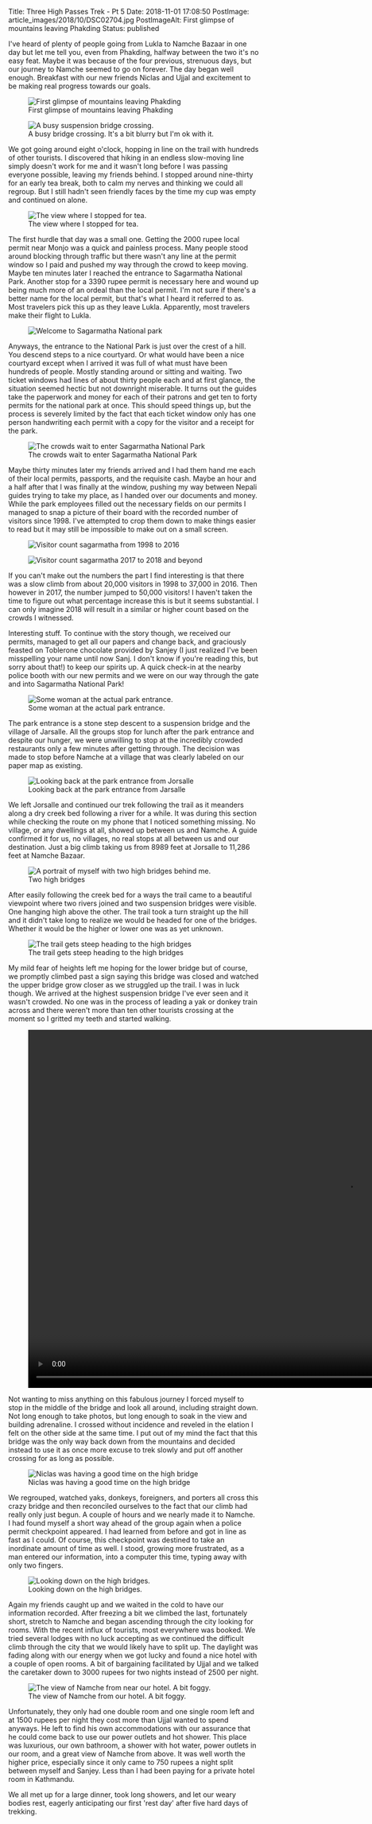 Title: Three High Passes Trek - Pt 5
Date: 2018-11-01 17:08:50
PostImage: article_images/2018/10/DSC02704.jpg
PostImageAlt: First glimpse of mountains leaving Phakding
Status: published

<p>I've heard of plenty of people going from Lukla to Namche Bazaar in one day but let me tell you, even from Phakding, halfway between the two it's no easy feat. Maybe it was because of the four previous, strenuous days, but our journey to Namche seemed to go on forever. The day began well enough. Breakfast with our new friends Niclas and Ujjal and excitement to be making real progress towards our goals.</p>

<figure><img class="size-large wp-image-933" src="/images/article_images/2018/10/DSC02704.jpg" alt="First glimpse of mountains leaving Phakding" ><figcaption>First glimpse of mountains leaving Phakding</figcaption></figure>

<figure><img class="wp-image-934 size-large" src="/images/article_images/2018/10/DSC02709.jpg" alt="A busy suspension bridge crossing." ><figcaption>A busy bridge crossing. It's a bit blurry but I'm ok with it.</figcaption></figure>

<p>We got going around eight o'clock, hopping in line on the trail with hundreds of other tourists. I discovered that hiking in an endless slow-moving line simply doesn't work for me and it wasn't long before I was passing everyone possible, leaving my friends behind. I stopped around nine-thirty for an early tea break, both to calm my nerves and thinking we could all regroup. But I still hadn't seen friendly faces by the time my cup was empty and continued on alone.</p>

<figure><img class="size-large wp-image-935" src="/images/article_images/2018/10/DSC02713.jpg" alt="The view where I stopped for tea." ><figcaption>The view where I stopped for tea.</figcaption></figure>

<p>The first hurdle that day was a small one. Getting the 2000 rupee local permit near Monjo was a quick and painless process. Many people stood around blocking through traffic but there wasn't any line at the permit window so I paid and pushed my way through the crowd to keep moving. Maybe ten minutes later I reached the entrance to Sagarmatha National Park. Another stop for a 3390 rupee permit is necessary here and wound up being much more of an ordeal than the local permit. I'm not sure if there's a better name for the local permit, but that's what I heard it referred to as. Most travelers pick this up as they leave Lukla. Apparently, most travelers make their flight to Lukla.</p>

<figure><img class="aligncenter size-large wp-image-936" src="/images/article_images/2018/10/20181009_101536.jpg" alt="Welcome to Sagarmatha National park"></figure>

<p>Anyways, the entrance to the National Park is just over the crest of a hill. You descend steps to a nice courtyard. Or what would have been a nice courtyard except when I arrived it was full of what must have been hundreds of people. Mostly standing around or sitting and waiting. Two ticket windows had lines of about thirty people each and at first glance, the situation seemed hectic but not downright miserable. It turns out the guides take the paperwork and money for each of their patrons and get ten to forty permits for the national park at once. This should speed things up, but the process is severely limited by the fact that each ticket window only has one person handwriting each permit with a copy for the visitor and a receipt for the park.</p>

<figure><img class="size-large wp-image-937" src="/images/article_images/2018/10/20181009_101544.jpg" alt="The crowds wait to enter Sagarmatha National Park" ><figcaption>The crowds wait to enter Sagarmatha National Park</figcaption></figure>

<p>Maybe thirty minutes later my friends arrived and I had them hand me each of their local permits, passports, and the requisite cash. Maybe an hour and a half after that I was finally at the window, pushing my way between Nepali guides trying to take my place, as I handed over our documents and money. While the park employees filled out the necessary fields on our permits I managed to snap a picture of their board with the recorded number of visitors since 1998. I've attempted to crop them down to make things easier to read but it may still be impossible to make out on a small screen.</p>

<figure><img class="aligncenter size-large wp-image-931" src="/images/article_images/2018/10/20181009_111735.jpg" alt="Visitor count sagarmatha from 1998 to 2016" ></figure>

<figure><img class="aligncenter size-full wp-image-932" src="/images/article_images/2018/10/20181009_111735-2.jpg" alt="Visitor count sagarmatha 2017 to 2018 and beyond" ></figure>

<p>If you can't make out the numbers the part I find interesting is that there was a slow climb from about 20,000 visitors in 1998 to 37,000 in 2016. Then however in 2017, the number jumped to 50,000 visitors! I haven't taken the time to figure out what percentage increase this is but it seems substantial. I can only imagine 2018 will result in a similar or higher count based on the crowds I witnessed.</p>

<p>Interesting stuff. To continue with the story though, we received our permits, managed to get all our papers and change back, and graciously feasted on Toblerone chocolate provided by Sanjey (I just realized I've been misspelling your name until now Sanj. I don't know if you're reading this, but sorry about that!) to keep our spirits up. A quick check-in at the nearby police booth with our new permits and we were on our way through the gate and into Sagarmatha National Park!</p>

<figure><img class="size-large wp-image-938" src="/images/article_images/2018/10/20181009_115402.jpg" alt="Some woman at the actual park entrance." ><figcaption>Some woman at the actual park entrance.</figcaption></figure>

<p>The park entrance is a stone step descent to a suspension bridge and the village of Jarsalle. All the groups stop for lunch after the park entrance and despite our hunger, we were unwilling to stop at the incredibly crowded restaurants only a few minutes after getting through. The decision was made to stop before Namche at a village that was clearly labeled on our paper map as existing.</p>

<figure><img class="size-large wp-image-939" src="/images/article_images/2018/10/20181009_121120.jpg" alt="Looking back at the park entrance from Jorsalle" ><figcaption>Looking back at the park entrance from Jarsalle</figcaption></figure>

<p>We left Jorsalle and continued our trek following the trail as it meanders along a dry creek bed following a river for a while. It was during this section while checking the route on my phone that I noticed something missing. No village, or any dwellings at all, showed up between us and Namche. A guide confirmed it for us, no villages, no real stops at all between us and our destination. Just a big climb taking us from 8989 feet at Jorsalle to 11,286 feet at Namche Bazaar.</p>

<figure><img class="size-large wp-image-940" src="/images/article_images/2018/10/20181009_125109.jpg" alt="A portrait of myself with two high bridges behind me."><figcaption>Two high bridges</figcaption></figure>

<p>After easily following the creek bed for a ways the trail came to a beautiful viewpoint where two rivers joined and two suspension bridges were visible. One hanging high above the other. The trail took a turn straight up the hill and it didn't take long to realize we would be headed for one of the bridges. Whether it would be the higher or lower one was as yet unknown.</p>

<figure><img class="size-large wp-image-942" src="/images/article_images/2018/10/DSC02723.jpg" alt="The trail gets steep heading to the high bridges" ><figcaption>The trail gets steep heading to the high bridges</figcaption></figure>

<p>My mild fear of heights left me hoping for the lower bridge but of course, we promptly climbed past a sign saying this bridge was closed and watched the upper bridge grow closer as we struggled up the trail. I was in luck though. We arrived at the highest suspension bridge I've ever seen and it wasn't crowded. No one was in the process of leading a yak or donkey train across and there weren't more than ten other tourists crossing at the moment so I gritted my teeth and started walking.</p>

<figure><video width="1280" height="720" controls="true" loop="true">
<source src="/images/article_images/2018/10/Bridge-Clip_Medium.mp4" >
</video></figure>

<p>Not wanting to miss anything on this fabulous journey I forced myself to stop in the middle of the bridge and look all around, including straight down. Not long enough to take photos, but long enough to soak in the view and building adrenaline. I crossed without incidence and reveled in the elation I felt on the other side at the same time. I put out of my mind the fact that this bridge was the only way back down from the mountains and decided instead to use it as once more excuse to trek slowly and put off another crossing for as long as possible.</p>

<figure><img class="size-large wp-image-943" src="/images/article_images/2018/10/DSC02733.jpg" alt="Niclas was having a good time on the high bridge"><figcaption>Niclas was having a good time on the high bridge</figcaption></figure>

<p>We regrouped, watched yaks, donkeys, foreigners, and porters all cross this crazy bridge and then reconciled ourselves to the fact that our climb had really only just begun. A couple of hours and we nearly made it to Namche. I had found myself a short way ahead of the group again when a police permit checkpoint appeared. I had learned from before and got in line as fast as I could. Of course, this checkpoint was destined to take an inordinate amount of time as well. I stood, growing more frustrated, as a man entered our information, into a computer this time, typing away with only two fingers.</p>

<figure><img class="size-large wp-image-944" src="/images/article_images/2018/10/DSC02744.jpg" alt="Looking down on the high bridges." ><figcaption>Looking down on the high bridges.</figcaption></figure>

<p>Again my friends caught up and we waited in the cold to have our information recorded. After freezing a bit we climbed the last, fortunately short, stretch to Namche and began ascending through the city looking for rooms. With the recent influx of tourists, most everywhere was booked. We tried several lodges with no luck accepting as we continued the difficult climb through the city that we would likely have to split up. The daylight was fading along with our energy when we got lucky and found a nice hotel with a couple of open rooms. A bit of bargaining facilitated by Ujjal and we talked the caretaker down to 3000 rupees for two nights instead of 2500 per night.</p>

<figure><img class="wp-image-945 size-large" src="/images/article_images/2018/10/20181009_162026.jpg" alt="The view of Namche from near our hotel. A bit foggy." ><figcaption>The view of Namche from our hotel. A bit foggy.</figcaption></figure>

<p>Unfortunately, they only had one double room and one single room left and at 1500 rupees per night they cost more than Ujjal wanted to spend anyways. He left to find his own accommodations with our assurance that he could come back to use our power outlets and hot shower. This place was luxurious, our own bathroom, a shower with hot water, power outlets in our room, and a great view of Namche from above. It was well worth the higher price, especially since it only came to 750 rupees a night split between myself and Sanjey. Less than I had been paying for a private hotel room in Kathmandu.</p>

<p>We all met up for a large dinner, took long showers, and let our weary bodies rest, eagerly anticipating our first 'rest day' after five hard days of trekking.</p>